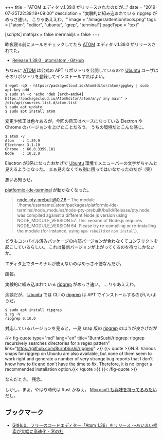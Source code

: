 +++
title = "ATOM エディタ v.1.39.0 がリリースされたのだが..."
date =  "2019-07-25T22:39:18+09:00"
description = "実験的に組み込まれている ripgrep がめっさ速い。 こりゃあええわ。"
image = "/images/attention/tools.png"
tags = ["atom", "editor", "ubuntu", "grep", "terminal"]
pageType = "text"

[scripts]
  mathjax = false
  mermaidjs = false
+++

昨夜寝る前にメールをチェックしてたら [ATOM] エディタ v.1.39.0 がリリースされてた。

- [Release 1.39.0 · atom/atom · GitHub](https://github.com/atom/atom/releases/tag/v1.39.0)

ちなみに [ATOM] は公式の APT リポジトリを公開しているので [Ubuntu] ユーザはそのリポジトリを登録してインストールすればよい。

```text
$ wget -qO - https://packagecloud.io/AtomEditor/atom/gpgkey | sudo apt-key add -
$ sudo sh -c 'echo "deb [arch=amd64] https://packagecloud.io/AtomEditor/atom/any/ any main" > /etc/apt/sources.list.d/atom.list'
$ sudo apt update
$ sudo apt install atom
```

変更や修正は色々あるが，今回の目玉はベースになっている Electron や Chrome のバージョンを上げたことだろう。
うちの環境だとこんな感じ。

```text
$ atom -v
Atom    : 1.39.0
Electron: 3.1.10
Chrome  : 66.0.3359.181
Node    : 10.2.0
```

Electron が3系になったおかげで [Ubuntu] 環境でメニューバーの文字がちゃんと見えるようになった。
まぁ見えなくても別に困ってはいなかったのだが（笑）

悪いお知らせ。

[platformio-ide-terminal] が動かなくなった。

> node-pty-prebuilt@0.7.6 – The module '/home/username/.atom/packages/platformio-ide-terminal/node_modules/node-pty-prebuilt/build/Release/pty.node' was compiled against a different Node.js version using NODE_MODULE_VERSION 57. This version of Node.js requires NODE_MODULE_VERSION 64. Please try re-compiling or re-installing the module (for instance, using `npm rebuild` or `npm install`).

どうもコンパイル済みパッケージの内部バージョンが合わなくてコンフリクトを起こしているらしい。
これは最新バージョンが上がってくるのを待つしかないか。

エディタ上でターミナルが使えないのはめっさ不便なんだが。

朗報。

実験的に組み込まれている [ripgrep] がめっさ速い。
こりゃあええわ。

余談だが， [Ubuntu] では CLI の [ripgrep] は APT でインストールするのがいいようだ。

```text
$ sudo apt install ripgrep
$ rg -V
ripgrep 0.10.0
```

対応しているバージョンを見ると，一見 snap 版の [ripgrep] のほうが良さげだが

{{< fig-quote type="md" lang="en" title="BurntSushi/ripgrep: ripgrep recursively searches directories for a regex pattern" link="https://github.com/BurntSushi/ripgrep" >}}
{{< quote >}}N.B. Various snaps for ripgrep on Ubuntu are also available, but none of them seem to work right and generate a number of very strange bug reports that I don't know how to fix and don't have the time to fix. Therefore, it is no longer a recommended installation option.{{< /quote >}}
{{< /fig-quote >}}

なんだとさ。
残念。

しかし，まぁ，やはり時代は Rust かねぇ。
[Microsoft も興味を持ってるみたい](https://japan.zdnet.com/article/35140212/ "マイクロソフト、セキュアなコード実現に向けプログラミング言語「Rust」評価 - ZDNet Japan")だし。

## ブックマーク

- [GitHub、フリーのコードエディター「Atom 1.39」をリリース ～あいまい検索が大幅に高速化 - 窓の杜](https://forest.watch.impress.co.jp/docs/news/1197983.html)

[ATOM]: https://atom.io/
[Ubuntu]: https://www.ubuntu.com/ "The leading operating system for PCs, IoT devices, servers and the cloud | Ubuntu"
[platformio-ide-terminal]: https://atom.io/packages/platformio-ide-terminal
[ripgrep]: https://github.com/BurntSushi/ripgrep "BurntSushi/ripgrep: ripgrep recursively searches directories for a regex pattern"
